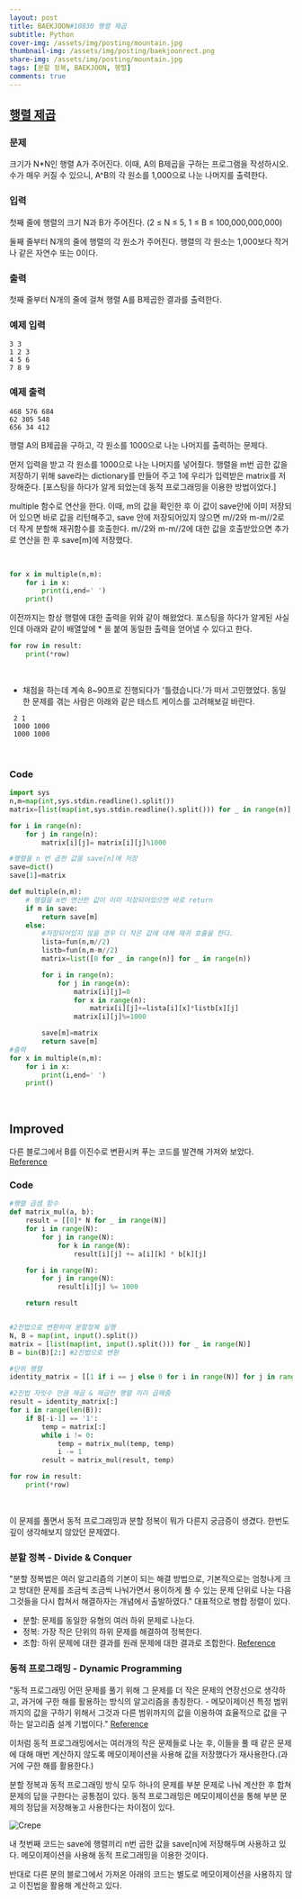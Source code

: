 ```yaml
---
layout: post
title: BAEKJOON#10830 행렬 제곱
subtitle: Python
cover-img: /assets/img/posting/mountain.jpg
thumbnail-img: /assets/img/posting/baekjoonrect.png
share-img: /assets/img/posting/mountain.jpg
tags: [분할 정복, BAEKJOON, 행렬]
comments: true
---
```


## [행렬 제곱](https://www.acmicpc.net/problem/10830)

### 문제

크기가 N\*N인 행렬 A가 주어진다. 이때, A의 B제곱을 구하는 프로그램을 작성하시오. 수가 매우 커질 수 있으니, A^B의 각 원소를 1,000으로 나눈 나머지를 출력한다.

### 입력

첫째 줄에 행렬의 크기 N과 B가 주어진다. (2 ≤ N ≤ 5, 1 ≤ B ≤ 100,000,000,000)

둘째 줄부터 N개의 줄에 행렬의 각 원소가 주어진다. 행렬의 각 원소는 1,000보다 작거나 같은 자연수 또는 0이다.

### 출력

첫째 줄부터 N개의 줄에 걸쳐 행렬 A를 B제곱한 결과를 출력한다.

### 예제 입력

```
3 3
1 2 3
4 5 6
7 8 9
```

### 예제 출력

```
468 576 684
62 305 548
656 34 412
```

행렬 A의 B제곱을 구하고, 각 원소를 1000으로 나눈 나머지를 출력하는 문제다.

먼저 입력을 받고 각 원소를 1000으로 나눈 나머지를 넣어줬다.
행렬을 m번 곱한 값을 저장하기 위해 save라는 dictionary를 만들어 주고 1에 우리가 입력받은 matrix를 저장해준다. [포스팅을 하다가 알게 되었는데 동적 프로그래밍을 이용한 방법이었다.]

multiple 함수로 연산을 한다. 이때, m의 값을 확인한 후 이 값이 save안에 이미 저장되어 있으면 바로 값을 리턴해주고, save 안에 저장되어있지 않으면 m//2와 m-m//2로 더 작게 분할해 재귀함수를 호출한다.
m//2와 m-m//2에 대한 값을 호출받았으면 추가로 연산을 한 후 save[m]에 저장했다.

<br>

```python
for x in multiple(n,m):
    for i in x:
        print(i,end=' ')
    print()
```

이전까지는 항상 행렬에 대한 출력을 위와 같이 해왔었다.
포스팅을 하다가 알게된 사실인데 아래와 같이 배열앞에 \* 을 붙여 동일한 출력을 얻어낼 수 있다고 한다.

```python
for row in result:
    print(*row)
```

<br>

- 채점을 하는데 계속 8~90프로 진행되다가 '틀렸습니다.'가 떠서 고민했었다.
  동일한 문제를 겪는 사람은 아래와 같은 테스트 케이스를 고려해보길 바란다.

```
 2 1
 1000 1000
 1000 1000
```

<br>

### Code

```python
import sys
n,m=map(int,sys.stdin.readline().split())
matrix=[list(map(int,sys.stdin.readline().split())) for _ in range(n)]

for i in range(n):
    for j in range(n):
        matrix[i][j]= matrix[i][j]%1000

#행렬을 n 번 곱한 값을 save[n]에 저장
save=dict()
save[1]=matrix

def multiple(n,m):
    # 행렬을 m번 연산한 값이 이미 저장되어있으면 바로 return
    if m in save:
        return save[m]
    else:
        #저장되어있지 않을 경우 더 작은 값에 대해 재귀 호출을 한다.
        lista=fun(n,m//2)
        listb=fun(n,m-m//2)
        matrix=list([0 for _ in range(n)] for _ in range(n))

        for i in range(n):
            for j in range(n):
                matrix[i][j]=0
                for x in range(n):
                    matrix[i][j]+=lista[i][x]*listb[x][j]
                matrix[i][j]%=1000

        save[m]=matrix
        return save[m]
#출력
for x in multiple(n,m):
    for i in x:
        print(i,end=' ')
    print()
```

<br>

## Improved

다른 블로그에서 B를 이진수로 변환시켜 푸는 코드를 발견해 가져와 보았다.
[Reference](https://claude-u.tistory.com/421)

### Code

```python
#행렬 곱셈 함수
def matrix_mul(a, b):
    result = [[0]* N for _ in range(N)]
    for i in range(N):
        for j in range(N):
            for k in range(N):
                result[i][j] += a[i][k] * b[k][j]

    for i in range(N):
        for j in range(N):
            result[i][j] %= 1000

    return result


#2진법으로 변환하여 분할정복 실행
N, B = map(int, input().split())
matrix = [list(map(int, input().split())) for _ in range(N)]
B = bin(B)[2:] #2진법으로 변환

#단위 행렬
identity_matrix = [[1 if i == j else 0 for i in range(N)] for j in range(N)]

#2진법 자릿수 만큼 제곱 & 제곱한 행렬 끼리 곱해줌
result = identity_matrix[:]
for i in range(len(B)):
    if B[-i-1] == '1':
        temp = matrix[:]
        while i != 0:
            temp = matrix_mul(temp, temp)
            i -= 1
        result = matrix_mul(result, temp)

for row in result:
    print(*row)
```

<br>

이 문제를 풀면서 동적 프로그래밍과 분할 정복이 뭐가 다른지 궁금증이 생겼다. 한번도 깊이 생각해보지 않았던 문제였다.

### 분할 정복 - Divide & Conquer

"분할 정복법은 여러 알고리즘의 기본이 되는 해결 방법으로, 기본적으로는 엄청나게 크고 방대한 문제를 조금씩 조금씩 나눠가면서 용이하게 풀 수 있는 문제 단위로 나눈 다음 그것들을 다시 합쳐서 해결하자는 개념에서 출발하였다."
대표적으로 병합 정렬이 있다.

- 분할: 문제를 동일한 유형의 여러 하위 문제로 나눈다.
- 정복: 가장 작은 단위의 하위 문제를 해결하여 정복한다.
- 조합: 하위 문제에 대한 결과를 원래 문제에 대한 결과로 조합한다.
  [Reference](https://namu.wiki/w/%EB%B6%84%ED%95%A0%20%EC%A0%95%EB%B3%B5%EB%B2%95)

### 동적 프로그래밍 - Dynamic Programming

"동적 프로그래밍 어떤 문제를 풀기 위해 그 문제를 더 작은 문제의 연장선으로 생각하고, 과거에 구한 해를 활용하는 방식의 알고리즘을 총칭한다. - 메모이제이션
특정 범위까지의 값을 구하기 위해서 그것과 다른 범위까지의 값을 이용하여 효율적으로 값을 구하는 알고리즘 설계 기법이다."
[Reference](https://namu.wiki/w/%EB%8F%99%EC%A0%81%20%EA%B3%84%ED%9A%8D%EB%B2%95)

이처럼 동적 프로그래밍에서는 여러개의 작은 문제들로 나눈 후, 이들을 풀 때 같은 문제에 대해 매번 계산하지 않도록 메모이제이션을 사용해 값을 저장했다가 재사용한다.(과거에 구한 해를 활용한다.)

분할 정복과 동적 프로그래밍 방식 모두 하나의 문제를 부분 문제로 나눠 계산한 후 합쳐 문제의 답을 구한다는 공통점이 있다. 동적 프로그래밍은 메모이제이션을 통해 부분 문제의 정답을 저장해놓고 사용한다는 차이점이 있다.

![Crepe](https://w.namu.la/s/c72a6f355ce77b072b312cb52dbb116b2b45bb5260ebedf9f79f6b68b0300aeb44ba8ca7bac3cf478a525c4ba6f6e284847b2cbbf61059f7e42ec2ba75250824adc323ce687aa99fb80035ca10866b5e70c2ca01a5836b9a43dd3706339ba72826c22ebee9bdcf1995a4583df346d7c1)

내 첫번째 코드는 save에 행렬끼리 n번 곱한 값을 save[n]에 저장해두며 사용하고 있다. 메모이제이션을 사용해 동적 프로그래밍을 이용한 것이다.

반대로 다른 분의 블로그에서 가져온 아래의 코드는 별도로 메모이제이션을 사용하지 않고 이진법을 활용해 계산하고 있다.

<br>
<br>
